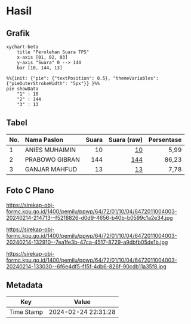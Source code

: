# Hasil

## Grafik

```mermaid
xychart-beta
    title "Perolehan Suara TPS"
    x-axis [01, 02, 03]
    y-axis "Suara" 0 --> 144
    bar [10, 144, 13]
```

```mermaid
%%{init: {"pie": {"textPosition": 0.5}, "themeVariables": {"pieOuterStrokeWidth": "5px"}} }%%
pie showData
    "1" : 10
    "2" : 144
    "3" : 13
```

## Tabel

| No. | Nama Paslon    | Suara | Suara (raw) | Persentase |
|:--- |:-------------- | -----:| -----------:| ----------:|
| 1   | ANIES MUHAIMIN | 10    | [10][p-1]   | 5,99       |
| 2   | PRABOWO GIBRAN | 144   | [144][p-2]  | 86,23      |
| 3   | GANJAR MAHFUD  | 13    | [13][p-3]   | 7,78       |


[p-1]: https://github.com/gigit-pemilu/pemilu-2024-64-kalimantan-timur/blob/main/pilpres/hitung-suara/sub/64-kalimantan-timur/sub/72-kota-samarinda/sub/01-palaran/sub/1004-simpang-pasir/sub/003-tps/sub/paslon-1.txt
[p-2]: https://github.com/gigit-pemilu/pemilu-2024-64-kalimantan-timur/blob/main/pilpres/hitung-suara/sub/64-kalimantan-timur/sub/72-kota-samarinda/sub/01-palaran/sub/1004-simpang-pasir/sub/003-tps/sub/paslon-2.txt
[p-3]: https://github.com/gigit-pemilu/pemilu-2024-64-kalimantan-timur/blob/main/pilpres/hitung-suara/sub/64-kalimantan-timur/sub/72-kota-samarinda/sub/01-palaran/sub/1004-simpang-pasir/sub/003-tps/sub/paslon-3.txt

## Foto C Plano

https://sirekap-obj-formc.kpu.go.id/1400/pemilu/ppwp/64/72/01/10/04/6472011004003-20240214-214713--f5218826-d0d9-4656-b40b-b0599c1a2e34.jpg

https://sirekap-obj-formc.kpu.go.id/1400/pemilu/ppwp/64/72/01/10/04/6472011004003-20240214-132910--7ea1fe3b-47ca-4517-8729-a9dbfb05de1b.jpg

https://sirekap-obj-formc.kpu.go.id/1400/pemilu/ppwp/64/72/01/10/04/6472011004003-20240214-133030--6f6e4df5-f15f-4db6-826f-90cdb11a35f8.jpg


## Metadata

| Key        | Value               |
| ---------- | ------------------- |
| Time Stamp | 2024-02-24 22:31:28 |



